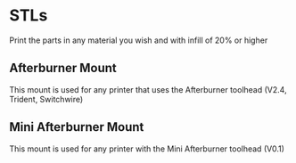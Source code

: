 # STLs
Print the parts in any material you wish and with infill of 20% or higher

## Afterburner Mount
This mount is used for any printer that uses the Afterburner toolhead (V2.4, Trident, Switchwire)

## Mini Afterburner Mount
This mount is used for any printer with the Mini Afterburner toolhead (V0.1)